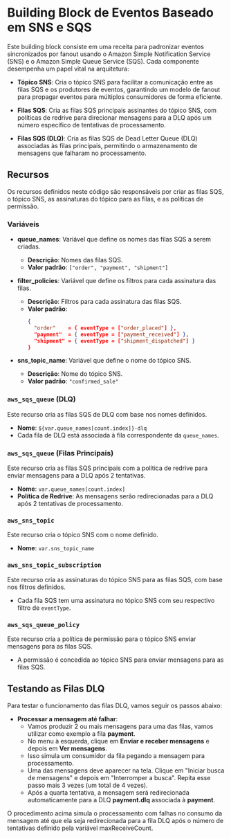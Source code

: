 # Building Block de Eventos Baseado em SNS e SQS

Este building block consiste em uma receita para padronizar eventos sincronizados por fanout usando o Amazon Simple Notification Service (SNS) e o Amazon Simple Queue Service (SQS). Cada componente desempenha um papel vital na arquitetura:

- **Tópico SNS**: Cria o tópico SNS para facilitar a comunicação entre as filas SQS e os produtores de eventos, garantindo um modelo de fanout para propagar eventos para múltiplos consumidores de forma eficiente.

- **Filas SQS**: Cria as filas SQS principais assinantes do tópico SNS, com políticas de redrive para direcionar mensagens para a DLQ após um número específico de tentativas de processamento.

- **Filas SQS (DLQ)**: Cria as filas SQS de Dead Letter Queue (DLQ) associadas às filas principais, permitindo o armazenamento de mensagens que falharam no processamento.
  
## Recursos

Os recursos definidos neste código são responsáveis por criar as filas SQS, o tópico SNS, as assinaturas do tópico para as filas, e as políticas de permissão.

### Variáveis

- **queue_names**: Variável que define os nomes das filas SQS a serem criadas.
  - **Descrição**: Nomes das filas SQS.
  - **Valor padrão**: `["order", "payment", "shipment"]`

- **filter_policies**: Variável que define os filtros para cada assinatura das filas.
  - **Descrição**: Filtros para cada assinatura das filas SQS.
  - **Valor padrão**:
    ```json
    {
      "order"    = { eventType = ["order_placed"] },
      "payment"  = { eventType = ["payment_received"] },
      "shipment" = { eventType = ["shipment_dispatched"] }
    }
    ```

- **sns_topic_name**: Variável que define o nome do tópico SNS.
  - **Descrição**: Nome do tópico SNS.
  - **Valor padrão**: `"confirmed_sale"`

### `aws_sqs_queue` (DLQ)

Este recurso cria as filas SQS de DLQ com base nos nomes definidos.

- **Nome**: `${var.queue_names[count.index]}-dlq`
- Cada fila de DLQ está associada à fila correspondente da `queue_names`.

### `aws_sqs_queue` (Filas Principais)

Este recurso cria as filas SQS principais com a política de redrive para enviar mensagens para a DLQ após 2 tentativas.

- **Nome**: `var.queue_names[count.index]`
- **Política de Redrive**: As mensagens serão redirecionadas para a DLQ após 2 tentativas de processamento.

### `aws_sns_topic`

Este recurso cria o tópico SNS com o nome definido.

- **Nome**: `var.sns_topic_name`

### `aws_sns_topic_subscription`

Este recurso cria as assinaturas do tópico SNS para as filas SQS, com base nos filtros definidos.

- Cada fila SQS tem uma assinatura no tópico SNS com seu respectivo filtro de `eventType`.

### `aws_sqs_queue_policy`

Este recurso cria a política de permissão para o tópico SNS enviar mensagens para as filas SQS.

- A permissão é concedida ao tópico SNS para enviar mensagens para as filas SQS.

## Testando as Filas DLQ

Para testar o funcionamento das filas DLQ, vamos seguir os passos abaixo:

- **Processar a mensagem até falhar**:
  - Vamos produzir 2 ou mais mensagens para uma das filas, vamos utilizar como exemplo a fila **payment**.
  - No menu à esquerda, clique em **Enviar e receber mensagens** e depois em **Ver mensagens**.
  - Isso simula um consumidor da fila pegando a mensagem para processamento.
  - Uma das mensagens deve aparecer na tela. Clique em "Iniciar busca de mensagens" e depois em "Interromper a busca". Repita esse passo mais 3 vezes (um total de 4 vezes).
  - Após a quarta tentativa, a mensagem será redirecionada automaticamente para a DLQ **payment.dlq** associada à **payment**.

O procedimento acima simula o processamento com falhas no consumo da mensagem até que ela seja redirecionada para a fila DLQ após o número de tentativas definido pela variável maxReceiveCount.
